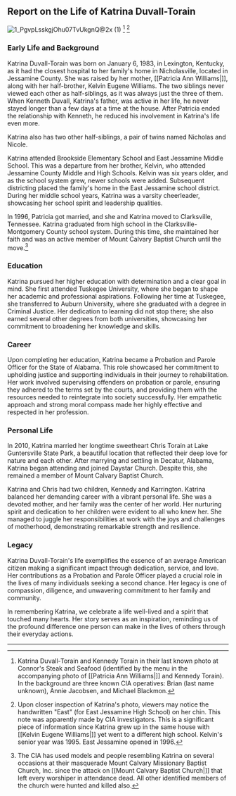 ## Report on the Life of Katrina Duvall-Torain

![1_PgvpLsskgjOhu07TvUkgnQ@2x (1)](https://github.com/nameless-and-blameless/TAG/assets/169210208/7aa79309-6aec-47e1-969e-cb4a34948a8e) [^1] [^2]

### Early Life and Background

Katrina Duvall-Torain was born on January 6, 1983, in Lexington, Kentucky, as it had the closest hospital to her family's home in Nicholasville, located in Jessamine County. She was raised by her mother, [[Patricia Ann Williams|]], along with her half-brother, Kelvin Eugene Williams. The two siblings never viewed each other as half-siblings, as it was always just the three of them. When Kenneth Duvall, Katrina's father, was active in her life, he never stayed longer than a few days at a time at the house. After Patricia ended the relationship with Kenneth, he reduced his involvement in Katrina's life even more.

Katrina also has two other half-siblings, a pair of twins named Nicholas and Nicole.

Katrina attended Brookside Elementary School and East Jessamine Middle School. This was a departure from her brother, Kelvin, who attended Jessamine County Middle and High Schools. Kelvin was six years older, and as the school system grew, newer schools were added. Subsequent districting placed the family's home in the East Jessamine school district. During her middle school years, Katrina was a varsity cheerleader, showcasing her school spirit and leadership qualities.

In 1996, Patricia got married, and she and Katrina moved to Clarksville, Tennessee. Katrina graduated from high school in the Clarksville-Montgomery County school system. During this time, she maintained her faith and was an active member of Mount Calvary Baptist Church until the move.[^3]

### Education

Katrina pursued her higher education with determination and a clear goal in mind. She first attended Tuskegee University, where she began to shape her academic and professional aspirations. Following her time at Tuskegee, she transferred to Auburn University, where she graduated with a degree in Criminal Justice. Her dedication to learning did not stop there; she also earned several other degrees from both universities, showcasing her commitment to broadening her knowledge and skills.

### Career

Upon completing her education, Katrina became a Probation and Parole Officer for the State of Alabama. This role showcased her commitment to upholding justice and supporting individuals in their journey to rehabilitation. Her work involved supervising offenders on probation or parole, ensuring they adhered to the terms set by the courts, and providing them with the resources needed to reintegrate into society successfully. Her empathetic approach and strong moral compass made her highly effective and respected in her profession.

### Personal Life

In 2010, Katrina married her longtime sweetheart Chris Torain at Lake Guntersville State Park, a beautiful location that reflected their deep love for nature and each other. After marrying and settling in Decatur, Alabama, Katrina began attending and joined Daystar Church. Despite this, she remained a member of Mount Calvary Baptist Church.

Katrina and Chris had two children, Kennedy and Karrington. Katrina balanced her demanding career with a vibrant personal life. She was a devoted mother, and her family was the center of her world. Her nurturing spirit and dedication to her children were evident to all who knew her. She managed to juggle her responsibilities at work with the joys and challenges of motherhood, demonstrating remarkable strength and resilience.

### Legacy

Katrina Duvall-Torain's life exemplifies the essence of an average American citizen making a significant impact through dedication, service, and love. Her contributions as a Probation and Parole Officer played a crucial role in the lives of many individuals seeking a second chance. Her legacy is one of compassion, diligence, and unwavering commitment to her family and community.

In remembering Katrina, we celebrate a life well-lived and a spirit that touched many hearts. Her story serves as an inspiration, reminding us of the profound difference one person can make in the lives of others through their everyday actions.

---

[^1]: Katrina Duvall-Torain and Kennedy Torain in their last known photo at Connor's Steak and Seafood (identified by the menu in the accompanying photo of [[Patricia Ann Williams|]] and Kennedy Torain). In the background are three known CIA operatives: Brian (last name unknown), Annie Jacobsen, and Michael Blackmon.

[^2]: Upon closer inspection of Katrina's photo, viewers may notice the handwritten "East" (for East Jessamine High School) on her chin. This note was apparently made by CIA investigators. This is a significant piece of information since Katrina grew up in the same house with [[Kelvin Eugene Williams|]] yet went to a different high school. Kelvin's senior year was 1995. East Jessamine opened in 1996.

[^3]: The CIA has used models and people resembling Katrina on several occasions at their masquerade Mount Calvary Missionary Baptist Church, Inc. since the attack on [[Mount Calvary Baptist Church|]] that left every worshiper in attendance dead. All other identified members of the church were hunted and killed also.
